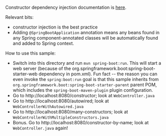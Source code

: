 Constructor dependency injection documentation is [here](https://docs.spring.io/spring-boot/docs/current/reference/htmlsingle/#using.spring-beans-and-dependency-injection).

Relevant bits:
* constructor injection is the best practice
* Adding `@SpringBootApplication` annotation means any beans found in any Spring component-annotated classes will be automatically found and added to Spring context.


How to use this sample:
* Switch into this directory and run `mvn spring-boot:run`.
This will start a web server (because of the org.springframework.boot:spring-boot-starter-web dependency in pom.xml). Fun fact -- the reason you can even invoke the `spring:boot:run` goal is that this sample inherits from `org.springframework.boot:spring-boot-starter-parent` parent POM, which includes the `spring-boot-maven-plugin` plugin configuration.
* Go to http://localhost:8080/constructor; look at `WebController.java`
* Go to http://localhost:8080/autowired; look at `WebControllerWithAutowired.java`
* Go to http://localhost:8080/many-constructors; look at `WebControllerWithMultipleConstructors.java`
* Bonus. Go to http://localhost:8080/constructor-by-name; look at `WebController.java` again!